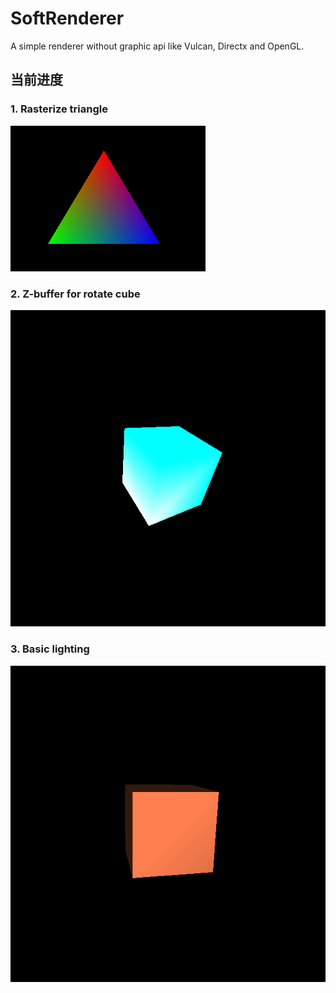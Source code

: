 # SoftRenderer
 A simple renderer without graphic api like Vulcan, Directx and OpenGL. 
## 当前进度
  ### 1. Rasterize triangle
  ![](/asset/Triangle.png)

  ### 2. Z-buffer for rotate cube
  ![](/asset/depth_buffer.gif)
  
  ### 3. Basic lighting
  ![](/asset/mylight.gif)

